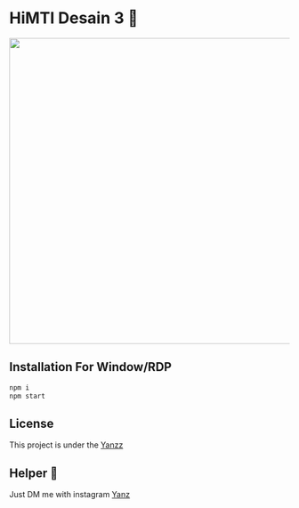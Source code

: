 <h1>HiMTI Desain 3 🌊</h1>
 
<p align="center">
  <img src="/Images/Dashboard.png" width="550" />
</p>

## Installation For Window/RDP

```bash
npm i
npm start
```

## License

This project is under the [Yanzz](https://github.com/Yanzz231)

## Helper 🤖

Just DM me with instagram [Yanz](https://www.instagram.com/iyanmikasa/)